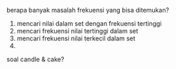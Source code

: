 berapa banyak masalah frekuensi yang bisa ditemukan?
1. mencari nilai dalam set dengan frekuensi tertinggi
2. mencari frekuensi nilai tertinggi dalam set 
3. mencari frekuensi nilai terkecil dalam set 
4. 

soal candle & cake?
